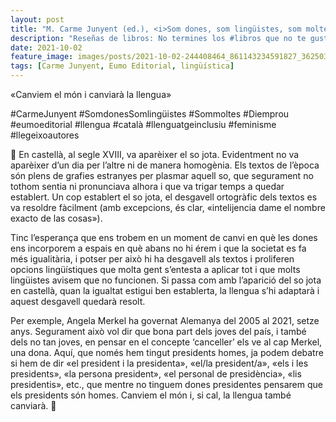 ```yaml
---
layout: post
title: "M. Carme Junyent (ed.), <i>Som dones, som lingüistes, som moltes i diem prou</i>"
description: "Reseñas de libros: No termines los #libros que no te gustan. I els #llibres que t'agraden llegeix-los tants cops com calgui."
date: 2021-10-02
feature_image: images/posts/2021-10-02-244408464_861143234591827_3625035990525874581_n_17867129147547210.webp
tags: [Carme Junyent, Eumo Editorial, lingüística]
---
```


«Canviem el món i canviarà la llengua»
<!--more-->

#CarmeJunyent #SomdonesSomlingüistes #Sommoltes #Diemprou #eumoeditorial #llengua #català #llenguatgeinclusiu #feminisme #llegeixoautores

📖 En castellà, al segle XVIII, va aparèixer el so jota. Evidentment no va aparèixer d’un dia per l’altre ni de manera homogènia. Els textos de l’època són plens de grafies estranyes per plasmar aquell so, que segurament no tothom sentia ni pronunciava alhora i que va trigar temps a quedar establert. Un cop establert el so jota, el desgavell ortogràfic dels textos es va resoldre fàcilment (amb excepcions, és clar, «intelijencia dame el nombre exacto de las cosas»).

Tinc l’esperança que ens trobem en un moment de canvi en què les dones ens incorporem a espais en què abans no hi érem i que la societat es fa més igualitària, i potser per això hi ha desgavell als textos i proliferen opcions lingüístiques que molta gent s’entesta a aplicar tot i que molts lingüistes avisem que no funcionen. Si passa com amb l’aparició del so jota en castellà, quan la igualtat estigui ben establerta, la llengua s’hi adaptarà i aquest desgavell quedarà resolt.

Per exemple, Angela Merkel ha governat Alemanya del 2005 al 2021, setze anys. Segurament això vol dir que bona part dels joves del país, i també dels no tan joves, en pensar en el concepte ‘canceller’ els ve al cap Merkel, una dona. Aquí, que només hem tingut presidents homes, ja podem debatre si hem de dir «el president i la presidenta», «el/la president/a», «els i les presidents», «la persona president», «el personal de presidència», «lis presidentis», etc., que mentre no tinguem dones presidentes pensarem que els presidents són homes. Canviem el món i, si cal, la llengua també canviarà. 📖
